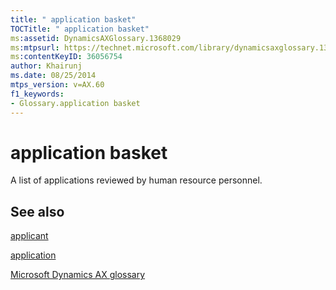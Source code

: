 ```yaml
---
title: " application basket"
TOCTitle: " application basket"
ms:assetid: DynamicsAXGlossary.1368029
ms:mtpsurl: https://technet.microsoft.com/library/dynamicsaxglossary.1368029(v=AX.60)
ms:contentKeyID: 36056754
author: Khairunj
ms.date: 08/25/2014
mtps_version: v=AX.60
f1_keywords:
- Glossary.application basket
---
```


# application basket

A list of applications reviewed by human resource personnel.

## See also

[applicant](applicant.md)

[application](application.md)

[Microsoft Dynamics AX glossary](glossary/microsoft-dynamics-ax-glossary.md)

  


